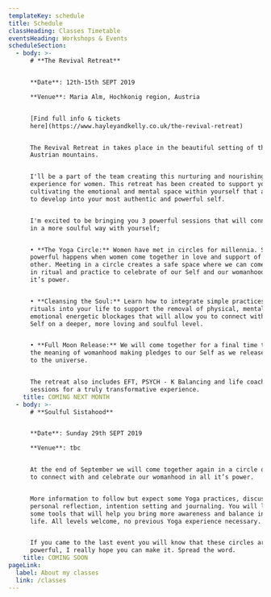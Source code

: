 ```yaml
---
templateKey: schedule
title: Schedule
classHeading: Classes Timetable
eventsHeading: Workshops & Events
scheduleSection:
  - body: >-
      # **The Revival Retreat**


      **Date**: 12th-15th SEPT 2019

      **Venue**: Maria Alm, Hochkonig region, Austria  


      [Find full info & tickets
      here](https://www.hayleyandkelly.co.uk/the-revival-retreat)


      The Revival Retreat in takes place in the beautiful setting of the
      Austrian mountains. 


      I'll be a part of the team creating this nurturing and nourishing
      experience for women. This retreat has been created to support you in
      cultivating the emotional and mental space within yourself that allows you
      to develop into your most authentic and powerful self.


      I'm excited to be bringing you 3 powerful sessions that will connect you
      in a more soulful way with yourself;


      • **The Yoga Circle:** Women have met in circles for millennia. Something
      powerful happens when women come together in love and support of each
      other. Meeting in a circle creates a safe space where we can come together
      in ritual and practice to celebrate of our Self and our womanhood in all
      it’s power.


      • **Cleansing the Soul:** Learn how to integrate simple practices and
      rituals into your life to support the removal of physical, mental and
      emotional energetic blockages that will allow you to connect with your
      Self on a deeper, more loving and soulful level.


      • **Full Moon Release:** We will come together for a final time to share
      the meaning of womanhood making pledges to our Self as we release it all
      to the universe.


      The retreat also includes EFT, PSYCH - K Balancing and life coaching
      sessions for a truly transformative experience.
    title: COMING NEXT MONTH
  - body: >-
      # **Soulful Sistahood**


      **Date**: Sunday 29th SEPT 2019

      **Venue**: tbc


      At the end of September we will come together again in a circle of sisters
      to connect with and celebrate our womanhood in all it’s power.


      More information to follow but expect some Yoga practices, discussion,
      personal reflection, intention setting and journaling. You will leave with
      some tools that will help you bring more awareness and balance into your
      life. All levels welcome, no previous Yoga experience necessary.


      If you came to the last event you will know that these circles are
      powerful, I really hope you can make it. Spread the word.
    title: COMING SOON
pageLink:
  label: About my classes
  link: /classes
---
```


